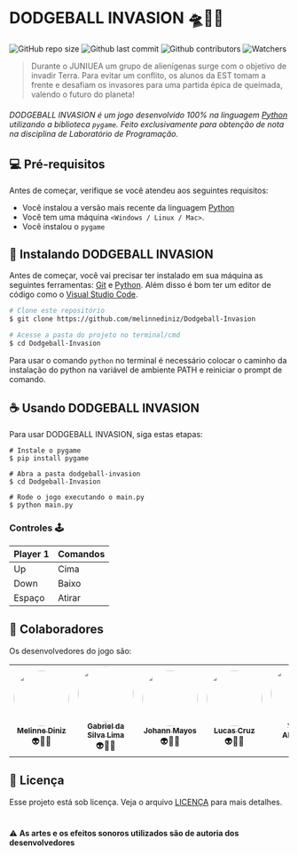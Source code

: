 # DODGEBALL INVASION 🛸🤾‍♀️

![GitHub repo size](https://img.shields.io/github/repo-size/melinnediniz/dodgeball-invasion?color=%23510d7a&style=for-the-badge)
![Github last commit](https://img.shields.io/github/last-commit/melinnediniz/dodgeball-invasion?color=%23510d7a&style=for-the-badge)
![Github contributors](https://img.shields.io/github/contributors/melinnediniz/Dodgeball-Invasion?color=%23510d7a&style=for-the-badge)
![Watchers](https://img.shields.io/github/watchers/melinnediniz/dodgeball-invasion?color=%233f125e&style=for-the-badge)
<!----<img src="exemplo-image.png" alt="exemplo imagem">--->

> Durante o JUNIUEA um grupo de alienígenas surge com o objetivo de invadir Terra. Para evitar um conflito, os alunos da EST tomam a frente e desafiam os invasores para uma partida épica de queimada, valendo o futuro do planeta!

###### DODGEBALL INVASION é um jogo desenvolvido 100% na linguagem [Python](https://www.python.org/) utilizando a biblioteca ``pygame``. Feito exclusivamente para obtenção de nota na disciplina de Laboratório de Programação.

## 💻 Pré-requisitos

Antes de começar, verifique se você atendeu aos seguintes requisitos:
* Você instalou a versão mais recente da linguagem [Python](https://www.python.org/downloads/)
* Você tem uma máquina `<Windows / Linux / Mac>`.
* Você instalou o ``pygame``

## 🚀 Instalando DODGEBALL INVASION

Antes de começar, você vai precisar ter instalado em sua máquina as seguintes ferramentas: [Git](https://git-scm.com) e [Python](https://www.python.org/). Além disso é bom ter um editor de código como o [Visual Studio Code](https://code.visualstudio.com).


```bash
# Clone este repositório
$ git clone https://github.com/melinnediniz/Dodgeball-Invasion

# Acesse a pasta do projeto no terminal/cmd
$ cd Dodgeball-Invasion

```
Para usar o comando `python` no terminal é necessário colocar o caminho da instalação do python na variável de ambiente PATH e reiniciar o prompt de comando.


## ☕ Usando DODGEBALL INVASION

Para usar DODGEBALL INVASION, siga estas etapas:

```
# Instale o pygame
$ pip install pygame

# Abra a pasta dodgeball-invasion
$ cd Dodgeball-Invasion

# Rode o jogo executando o main.py
$ python main.py
```

### Controles 🕹️

|  Player 1     |Comandos  |
| ------------- | -------- |
| Up            |   Cima   |
| Down          |  Baixo   |
| Espaço        |  Atirar  |

## 🤝 Colaboradores

Os desenvolvedores do jogo são:

<table>
    <tr>
        <td align="center"><a href="https://github.com/melinnediniz"><img style="border-radius: 50%;" src="https://github.com/melinnediniz.png" width="100px;" alt=""/><br /><sub><b>Melinne Diniz</b></sub></a><br /><a>👽👩‍💻</a></td>
        <td align="center"><a href="https://github.com/GabrielSilvaSI"><img style="border-radius: 50%;" src="https://github.com/GabrielSilvaSI.png" width="100px;" alt=""/><br /><sub><b>Gabriel da Silva Lima</b></sub></a><br/><a>👽👨‍💻</a></td>
        <td align="center"><a href="https://github.com/JohannMayos"><img style="border-radius: 50%;" src="https://github.com/JohannMayos.png" width="100px;" alt=""/><br /><sub><b>Johann Mayos</b></sub></a><br /><a> 👽👨‍💻</a></td>
        <td align="center"><a href="https://github.com/olucascruz"><img style="border-radius: 50%;" src="https://github.com/olucascruz.png" width="100px;" alt=""/><br /><sub><b>Lucas Cruz</b></sub></a><br /><a>👽👨‍💻</a></td>
        <td align="center"><a href="https://github.com/VictorAlbaradoBraga"><img style="border-radius: 50%;" src="https://github.com/VictorAlbaradoBraga.png" width="100px;" alt=""/><br /><sub><b>Victor Albarado</b></sub></a><br /><a>👽👨‍💻</a></td>
    </tr>
</table>

## 📝 Licença

Esse projeto está sob licença. Veja o arquivo [LICENÇA](LICENSE.md) para mais detalhes.
#

⚠️ **As artes e os efeitos sonoros utilizados são de autoria dos desenvolvedores**
